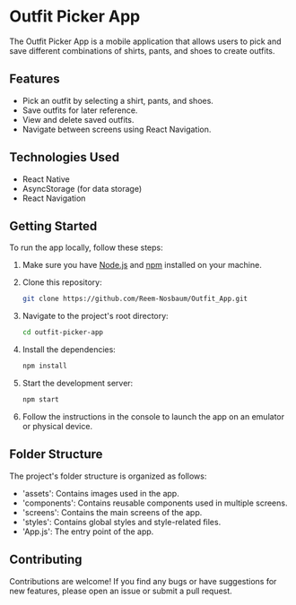 # Outfit Picker App

The Outfit Picker App is a mobile application that allows users to pick and save different combinations of shirts, pants, and shoes to create outfits.

## Features

- Pick an outfit by selecting a shirt, pants, and shoes.
- Save outfits for later reference.
- View and delete saved outfits.
- Navigate between screens using React Navigation.

## Technologies Used

- React Native
- AsyncStorage (for data storage)
- React Navigation

## Getting Started

To run the app locally, follow these steps:

1. Make sure you have [Node.js](https://nodejs.org) and [npm](https://www.npmjs.com) installed on your machine.

2. Clone this repository:

   ```bash
   git clone https://github.com/Reem-Nosbaum/Outfit_App.git

3. Navigate to the project's root directory:
   ```bash
   cd outfit-picker-app

4. Install the dependencies:
   ```bash
   npm install

5. Start the development server:
   ```bash
   npm start

6. Follow the instructions in the console to launch the app on an emulator or physical device.

## Folder Structure
The project's folder structure is organized as follows:

* 'assets': Contains images used in the app.
* 'components': Contains reusable components used in multiple screens.
* 'screens': Contains the main screens of the app.
* 'styles': Contains global styles and style-related files.
* 'App.js': The entry point of the app.

## Contributing
  Contributions are welcome! If you find any bugs or have suggestions for new features, please open an issue or submit a pull request.

